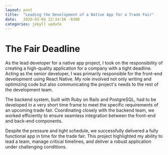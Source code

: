 ```yaml
---
layout: post
title:  "Leading the Development of a Native App for a Trade Fair"
date:   2020-03-04 12:34:56 -0300
categories: jekyll update
---
```

# The Fair Deadline
As the lead developer for a native app project, I took on the responsibility of creating a high-quality application for a company with a tight deadline. Acting as the senior developer, I was primarily responsible for the front-end development using React Native. My role involved not only writing and optimizing code but also communicating the project's needs to the rest of the development team.
  
The backend system, built with Ruby on Rails and PostgreSQL, had to be developed in a very short time frame to meet the specific requirements of an upcoming trade fair. Coordinating closely with the backend team, we worked efficiently to ensure seamless integration between the front-end and back-end components.
  
Despite the pressure and tight schedule, we successfully delivered a fully functional app in time for the trade fair. This project highlighted my ability to lead a team, manage critical timelines, and deliver a robust application under challenging conditions.